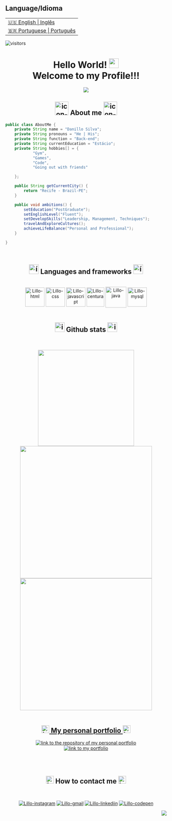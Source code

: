 <table>
      <h2>Language/Idioma</h2>
  <tr>
    <td>
      <a href="README.md">&#127482;&#127480; English | Inglês</a>
    </td>
  </tr>
  <tr>
    <td>
      <a href="readme_pt-br.md">&#x1f1e7;&#x1f1f7; Portuguese | Português</a>
    </td>
  </tr>
</table>

![visitors](https://visitor-badge.laobi.icu/badge?page_id=lillow.lillow)

<h1 align="center">
  Hello World!
  <img height="30px" src="https://i.imgur.com/XJeHgO4.gif" >
	
  <br />
  Welcome to my Profile!!!
</h1>

<p align=center>
  <img src= "https://readme-typing-svg.herokuapp.com?font=Press+Start+2P&color=%237E3ACE&size=24&duration=6420&center=true&vCenter=true&width=999&height=60&lines=I'm+Danillo+Silva;I'm+Full-Stack+Web+Dev;Studying+systems+analysis+and+development;I+like+to+create%2C+adapt+and+reformulate"/>
<p>

<h2 align="center"><img width="42px" alt="icon-developer" src="https://i.imgur.com/SLWIAVL.png"> About me <img width="42px" alt="icon-developer" src="https://i.imgur.com/SLWIAVL.png"></h2>


<!-- <div align="center">
  <img height="463px" src="https://i.imgur.com/sgQqwqS.gif" />
</div> -->
   

```java
public class AboutMe {
	private String name = "Danillo Silva";
	private String pronouns = "He | His";
	private String function = "Back-end";
	private String currentEducation = "Estácio";
	private String hobbies[] = { 
			"Gym", 
			"Games", 
			"Code", 
			"Going out with friends"

	};

	public String getCurrentCity() {
		return "Recife - Brazil-PE";
	}

	public void ambitions() {
		setEducation("PostGraduate");
		setEnglishLevel("Fluent");
		setDevelopSkills("Leadership, Management, Techniques");
		travelAndExploreCultures();
		achieveLifeBalance("Personal and Professional");
	}

}
```

</br>

<h2 align="center"><img width="30px" alt="ícone-pc-código" src="https://i.imgur.com/IFuOOOc.png"> Languages and frameworks <img width="30" alt="ícone-pc-código" src="https://i.imgur.com/IFuOOOc.png"></h2>

<div align="center"><br>
    <a href="https://developer.mozilla.org/en-US/docs/Learn/HTML/Introduction_to_HTML"><img align="center" alt="Lillo-html" width="60px" height="60px" src="https://i.imgur.com/ku8Fufv.png"></a>
    <a href="https://developer.mozilla.org/en-US/docs/Learn/CSS/First_steps/What_is_CSS"><img align="center" alt="Lillo-css" width="60px" height="60px" src="https://i.imgur.com/meokl5Y.png"></a>
    <a href="https://developer.mozilla.org/en-US/docs/Learn/JavaScript/First_steps/What_is_JavaScript"><img align="center" alt="Lillo-javascript" width="60px" height="60px" src="https://i.imgur.com/yYs9AbD.png"></a>
<!--     <a href="https://reactjs.org/"><img align="center" alt="Lillo-react"  width="70px" height="70px" src="https://i.imgur.com/N7KqKt2.png" /></a> -->
    <a href="https://en.wikipedia.org/wiki/Gupta_Technologies"><img align="center" alt="Lillo-centura" height="60px" width="55px" src="https://i.imgur.com/TRXb3lO.png"></a> 
    <a href="https://www.java.com/en/download/help/whatis_java.html"><img align="center" alt="Lillo-java" width="65px" height="65px" src="https://i.imgur.com/Z3AZYB3.png" /></a>
    <a href="https://en.wikipedia.org/wiki/SQL"><img align="center" alt="Lillo-mysql" height="60px" width="60px" src="https://i.imgur.com/ySgpxmx.png"></a>
</div></br>


<h2 align="center"><img width="30px" alt="icon-bar-chart" src="https://i.imgur.com/13xGnLa.png"> Github stats <img width="30px" alt="icon-bar-chart" src="https://i.imgur.com/13xGnLa.png"></h2>

</br>

<!--<details> 
  <summary align="center">🟣 GitHub Profile Stats (click here to see more)</summary>-->
  <br/>
<div align="center">
  <div style="display: flex; align-items: flex-start;">
	  <a href="https://github.com/lillow">
    <img align="center" width="300px" src="https://github-readme-stats.vercel.app/api/top-langs/?username=lillow&bg_color=1D0038&title_color=901490&text_color=f8c9f8&hide_border=true&locale=en" />
	</br>
    <img align="start" width="412.5px" src="https://github-readme-stats.vercel.app/api?username=lillow&bg_color=1D0038&title_color=901490&text_color=f8c9f8&hide_border=true&show_icons=true&icon_color=901490&locale=en" />
    <img align="end" width="412.5px" src="http://github-readme-streak-stats.herokuapp.com?user=lillow&hide_border=true&date_format=M%20j%5B%2C%20Y%5D&background=1D0038&currStreakNum=901490&sideNums=901490&sideLabels=F8C9F8&dates=7C6E81E0&stroke=7C6C81&ring=B500FF&fire=F8209A&currStreakLabel=B500FF" />
  </div>
</div>   
<!--</details>)-->

<!--[![Ashutosh's github activity graph](https://github-readme-activity-graph.cyclic.app/graph?username=lillow&bg_color=1D0038&color=901490&line=F8209A&point=f8c9f8&area=true&hide_border=true)](https://github.com/lillow/github-readme-activity-graph-->

</br>

<h2 align="center"><img width="24px" alt="icons-code" src="https://i.imgur.com/gR59tIo.png"> My personal portfolio <img width="24px" alt="icons-code" src="https://i.imgur.com/gR59tIo.png"></h2>
<div align="center">
<a href="https://lillow.github.io/my-portfolio/"><img alt="link to the repository of my personal portfolio" src="https://github-readme-stats.vercel.app/api/pin/?username=lillow&repo=portfolio&bg_color=391a60&title_color=fafafa&text_color=bebebe&hide_border=true&show_icons=true&icon_color=6f44b6&locale=en">
</a>	
	
</br>
<a href="https://lillow.github.io/my-portfolio/">
    <img alt="link to my portfolio" src="https://img.shields.io/static/v1?label&message=open+portfolio&color=576575&style=for-the-badge" />
</a>
</div>

</br></br>

<h2 align="center"><img width="24px" alt="icons-telephone" src="https://i.imgur.com/3KdhkRT.png"> How to contact me <img width="24px" alt="icons-telephone" src="https://i.imgur.com/3KdhkRT.png"></h2>

<div align="center"><br>
	
  <a href="https://www.instagram.com/danillordm19/" rel = "noopener"><img alt="Lillo-instagram" src="https://img.shields.io/badge/Instagram-A215A2?style=for-the-badge&logo=instagram&logoColor=white"></a>
  <a href = "mailto:danillordm@gmail.com"><img alt="Lillo-gmail" src="https://img.shields.io/badge/-Gmail-350066?style=for-the-badge&logo=gmail&logoColor=white"></a>
  <a href="https://www.linkedin.com/in/danillo-silva-b861a393/"><img alt="Lillo-linkediin" src="https://img.shields.io/badge/-LinkedIn-A215A2?style=for-the-badge&logo=linkedin&logoColor=white"></a>
  <a href="https://codepen.io/lillo42/pens/public"><img alt="Lillo-codepen" src="https://img.shields.io/badge/Codepen-350066?style=for-the-badge&logo=codepen&logoColor=white%22%20/%3E](https://codepen.io/thicode"></a>

</div>

<p align="right"><a href="#top"><img src="https://img.shields.io/badge/Back to top-67285e??style=flat&logo"></a></p>
